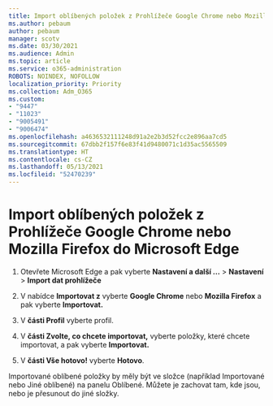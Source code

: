 ```yaml
---
title: Import oblíbených položek z Prohlížeče Google Chrome nebo Mozilla Firefox do Microsoft Edge
ms.author: pebaum
author: pebaum
manager: scotv
ms.date: 03/30/2021
ms.audience: Admin
ms.topic: article
ms.service: o365-administration
ROBOTS: NOINDEX, NOFOLLOW
localization_priority: Priority
ms.collection: Adm_O365
ms.custom:
- "9447"
- "11023"
- "9005491"
- "9006474"
ms.openlocfilehash: a4636532111248d91a2e2b3d52fcc2e896aa7cd5
ms.sourcegitcommit: 67dbb2f157f6e83f41d9480071c1d35ac5565509
ms.translationtype: HT
ms.contentlocale: cs-CZ
ms.lasthandoff: 05/13/2021
ms.locfileid: "52470239"
---
```

# <a name="import-favorites-from-google-chrome-or-mozilla-firefox-to-microsoft-edge"></a>Import oblíbených položek z Prohlížeče Google Chrome nebo Mozilla Firefox do Microsoft Edge

1. Otevřete Microsoft Edge a pak vyberte **Nastavení a další ...**  >  **Nastavení**  >  **Import dat prohlížeče**

1. V nabídce **Importovat z** vyberte **Google Chrome** nebo **Mozilla Firefox** a pak vyberte **Importovat.**

1. V **části Profil** vyberte profil.

1. V **části Zvolte, co chcete importovat,** vyberte položky, které chcete importovat, a pak vyberte **Importovat.**

1. V **části Vše hotovo!** vyberte **Hotovo**.

Importované oblíbené položky by měly být ve složce (například Importované nebo Jiné oblíbené) na panelu Oblíbené. Můžete je zachovat tam, kde jsou, nebo je přesunout do jiné složky.
